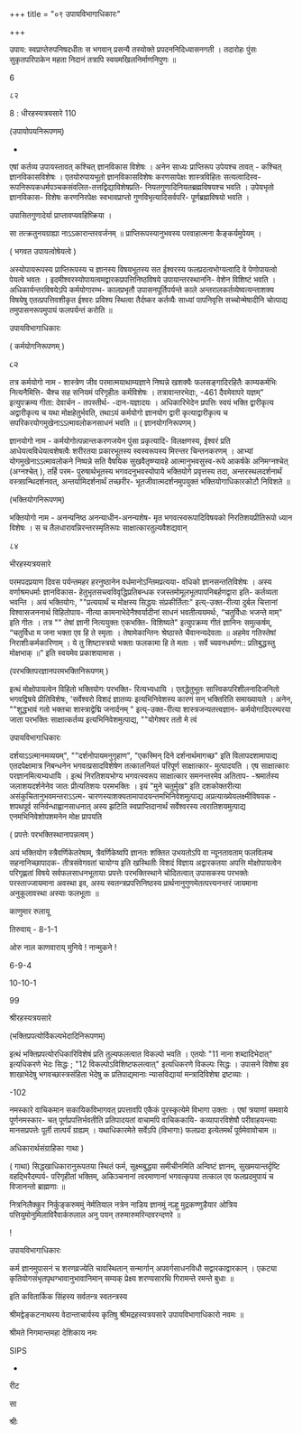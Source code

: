 +++
title = "०९ उपायविभागाधिकारः"

+++

उपाय: स्वप्राप्तेरुपनिषदधीतः स भगवान् प्रसन्यै तस्योक्ते प्रपदननिदिध्यासनगती । तदारोहः पुंसः सुकृतपरिपाकेन महता निदानं तत्रापि स्वयमखिलनिर्माणनिपुणः ॥ 

6 

८२ 

8 : धीरहस्यत्रयसारे 110 

(उपायोपयनिरूपणम्) 

- 

एषां कर्तव्य उपायस्तावत् कश्चित् ज्ञानविकास विशेषः । अनेन साध्यः प्राप्तिरूप उपेयश्च तावत् - कश्चित् ज्ञानविकासविशेषः । एतयोरुपायभूतो ज्ञानविकासविशेषः करणसापेक्षः शास्त्रविहितः सत्यत्वादिस्व-रूपनिरूपकधर्मपञ्चकसंवलित-तत्तद्विद्याविशेषप्रति- नियतगुणादिनियतब्रह्मविषयश्च भवति । उपेयभृतो ज्ञानविकास- विशेषः करणनिरपेक्षः स्वभावप्राप्तो गुणविभृत्यादिसर्वपरि- पूर्णब्रह्मविषयो भवति । 

उपासितगुणादेर्या प्राप्तावप्यवहिष्क्रिया । 

सा तत्क्रतुनयग्राह्या नाऽऽकारान्तरवर्जनम् ॥ प्राप्तिरूपस्यानुभवस्य परवाहात्मना कैङ्कर्यमुपेयम् । 

( भगवत उपायत्वोषेयत्वे ) 

अस्योपायरूपस्य प्राप्तिरूपस्य च ज्ञानस्य विषयभूतस्य सत ईश्वरस्य फलप्रदत्वभोग्यत्वादि वे पेणोपायत्वो पेयत्वे भवतः । इदमीश्वरस्योपायत्वमद्वारकप्रपत्तिनिष्ठविषये उपायान्तरस्थाननि- वेशेन विशिष्टं भवति । अधिकार्यन्तरविषयेऽपि कर्मयोगारम्भ- कालप्रभृतौ उपासनपूर्तिपर्यन्ते काले अन्तरालकर्तव्येष्वत्यन्ताशक्य विषयेषु एतत्प्रपत्तिवशीकृत ईश्वरः प्रविश्य स्थित्वा तैर्दष्कर कर्तव्यैः साध्यां पापनिवृत्ति सच्चोन्मेषादीनि चोत्पाद्य तमुपासनरूपमुपायं फलपर्यन्तं करोति ॥ 

उपायविभागाधिकारः 

( कर्मयोगनिरूपणम् ) 

૮૨ 

तत्र कर्मयोगो नाम - शास्त्रेण जीव परमात्मयाथाम्यज्ञाने निष्पन्ने खशक्यैः फलसङ्गादिरहितैः काम्यकर्मभिः नित्यनैमित्ति- चैश्च सह सनियमं परिगृहीतः कर्मविशेषः । तत्रावान्तरभेदाः, -461 दैवमेवापरे यज्ञम्” इत्युपक्रम्य गीता: देवार्चन - तपस्तीर्थ- -दान-यज्ञादयः । अधिकारिभेदेन प्रपत्तिः स्वयं भक्ति द्वारीकृत्य अद्वारीकृत्य च यथा मोक्षहेतुर्भवति, तथाऽयं कर्मयोगो ज्ञानयोग द्वारी कृत्याद्वारीकृत्य च सपरिकरयोगमुखेनाऽऽत्मावलोकनसाधनं भवति ॥ ( ज्ञानयोगनिरूपणम् ) 

ज्ञानयोगो नाम - कर्मयोगोत्पन्नान्तःकरणजयेन पुंसा प्रकृत्यादि- विलक्षणस्य, ईश्वरं प्रति आधेयत्वविधेयत्वशेषत्वैः शरीरतया प्रकारभूतस्य स्वस्वरूपस्य मिरन्तर चिन्तनकरणम् । आभ्यां योगमुखेनाऽऽत्मावलोकने निष्पन्ने सति वैषयिक सुखवैतृष्ण्यावहे आत्मानुभवसुस्व-रूपे आकर्षके अनिमग्नश्चेत् (अग्नश्चेत् ), तर्हि परम- पुरुषार्थभूतस्य भगवदनुभवस्योपाये भक्तियोगे प्रवृत्तस्य तदा, अन्तरस्थलदर्शनार्थं वस्त्रग्रन्थिदर्शनवत्, अन्तर्यामिदर्शनार्थं तच्छरीर- भूतजीवात्मदर्शनमुपयुक्तं भक्तियोगाधिकारकोटौ निविशते ॥ 

(भक्तियोगनिरूपणम्) 

भक्तियोगो नाम - अनन्यनिष्ठ अनन्याधीन-अनन्यशेष- मृत भगवत्स्वरूपादिविषयको निरतिशयप्रीतिरूपो ध्यान विशेषः । स च तैलधारावन्निरन्तरस्मृतिरूपः साक्षात्कारतुल्यवैशद्यवान् 

८४ 

भीरहस्यत्रयसारे 

परमपदप्रयाण दिवस पर्यन्तमहर हरनुष्ठानेन वर्धमानोऽन्तिमप्रत्यया- वधिको ज्ञानसन्ततिविशेषः । अस्य वर्णाश्रमधर्माः ज्ञानविकास- हेतुभृतसच्त्वविवृद्धिप्रतिबन्धक रजस्तमोमूलभूतपापनिबर्हणद्वारा इति- कर्तव्यता भवन्ति । अयं भक्तियोगः, ""प्रत्ययार्थं च मोक्षस्य सिद्धयः संप्रकीर्तिताः" इत्य्-उक्त-रीत्या दुर्बल चित्तानां विश्वासजननार्थ विहितोपाय- नीत्या कामनाभेदेनैश्वर्यादीनां साधनं भवतीत्ययमर्थः, “चतुर्विधाः भजन्ते माम्" इति गीतः । तत्र "" तेषां ज्ञानी नित्ययुक्तः एकभक्ति- विशिष्यते" इत्युपक्रम्य गीतं ज्ञानिनः समुत्कर्षम्, “चतुर्विधा म जना भक्ता एव हि ते स्मृताः । तेषामेकान्तिनः श्रेष्ठास्ते चैवानन्यदेवताः ॥ अहमेव गतिस्तेषां निराशीःकर्मकारिणाम् । ये तु शिष्टास्त्रयो भक्ताः फलकामा हि ते मताः । सर्वे च्यवनधर्माण:: प्रतिबुद्धस्तु मोक्षभाक् ॥” इति स्वयमेव प्रकाशयामास । 

(परभक्तिपरज्ञानपरमभक्तिनिरूपणम् ) 

इत्थं मोक्षोपायत्वेन विहितो भक्तियोगः परभक्ति- रित्यभ्यधायि । एतद्धेतुभूतः सात्त्विकपरिशीलनादिजनितो भगवद्विषये प्रीतिविशेषः, 'सर्वेश्वरो विशदं ज्ञातव्यः इत्यभिनिवेशस्य कारणं सन् भक्तिरिति समाख्यायते । अनेन, ""शुद्धभावं गतो भक्तचा शास्त्राद्वेद्मि जनार्दनम् " इत्य्-उक्त-रीत्या शास्त्रजन्यतत्त्वज्ञान- कर्मयोगादिपरम्परया जाता परभक्तिः साक्षात्कर्तव्य इत्यभिनिवेशमुत्पाद्य, ""योगेश्वर ततो मे त्वं 

उपायविभागाधिकारः 

दर्शयाऽऽत्मानमव्ययम्", ""दर्शनोपायमनुगृहाण", "एकस्मिन् दिने दर्शनार्थमागच्छ" इति विलापदशामापाद्य एतदपेक्षामात्र निबन्धनेन भगवत्प्रसादविशेषेण तत्कालनियतं परिपूर्ण साक्षात्कार- मुत्पादयति । एष साक्षात्कारः परज्ञानमित्यभ्यधायि । इत्थं निरतिशयभोग्य भगवत्स्वरूप साक्षात्कार समनन्तरमेव अतिताप- -श्रमार्तस्य जलाशयदर्शनेनेव जातः प्रीत्यतिशयः परमभक्तिः । इयं "मुने चतुर्मुख" इति दशकोक्तरीत्या असंकुचितानुभवमन्तराऽऽत्म- चारणस्याशक्यतामापादयन्तमभिनिवेशमुत्पाद्य अप्रत्याख्येयलक्ष्मीविषयक - शपथपूर्व सनिर्वन्धाह्वानसाधनात् अस्य झटिति स्वप्राप्तिदानार्थं सर्वेश्वरस्य त्वरातिशयमुत्पाद्य एनमभिनिवेशोपशमनेन मोक्ष प्रापयति 

( प्रपत्तेः परभक्तिस्थानापन्नत्वम् ) 

अयं भक्तियोग स्त्रैवर्णिकेतरेषाम्, त्रैवर्णिकेष्वपि ज्ञानतः शक्तित उभयतोऽपि वा न्यूनतावताम् फलविलम्ब सहनानिच्छापादक- तीत्रसंवेगवतां चायोग्य इति खस्थितीः विशदं विज्ञाय अद्वारकतया अपत्ति मोक्षोपायत्वेन परिगृह्णतां विषये सर्वफलसाधनभूतायाः प्रपत्तेः परभक्तिस्थाने चोदितत्वात् उपासकस्य परभक्तेः परस्ताज्जायमाना अवस्था इव, अस्य स्वतन्त्रप्रपत्तिनिष्ठस्य प्रार्थनानुगुणमेतत्पत्त्यनन्तरं जायमाना अनुकूलावस्था अस्याः फलभूताः ॥ 

काणुमार रुलायू 

तिरुवाय् - 8-1-1 

ओरु नाल काणवाराय् मुनिये ! नान्मुकने ! 

6-9-4 

10-10-1 

99 

श्रीरहस्यत्रयसारे 

(भक्तिप्रपत्योर्विकल्पभेदादिनिरूपणम्) 

इत्थं भक्तिप्रपत्योरधिकारिविशेषं प्रति तुल्यफलत्वात विकल्पो भवति । एतयोः "11 नाना शब्दादिभेदात्" इत्यधिकरणे भेदः सिद्धः ; "12 विकल्पोऽविशिष्टफलत्वात्" इत्यधिकरणे विकल्पः सिद्धः । उपासने विशेषा इव शाखाभेदेषु भगवच्छास्त्रसंहिता भेदेषु क प्रतिपाद्यमानाः न्यासविद्यायां मन्त्रादिविशेषा द्रष्टव्याः । 

-102 

नमस्कारे वाचिकमान सकायिकविभागवत् प्रपत्तावपि एकैकं पुरस्कृत्येमे विभागा उक्ताः । एषां त्रयाणां समवाये पूर्णनमस्कार- चत् पूर्णप्रपत्तिर्भवतीति प्रतिपादयतां वाचामपि वाचिककायि- कव्यापारविशेषौ परीवाहयन्त्याः मानसप्रपत्तेः पूर्ती तात्पर्यं ग्राह्यम् । यथाधिकारमेते सर्वेऽपि (विभागाः) फलप्रदा इत्येतमर्थं पूर्वमेवावोचाम ॥ 

अधिकारार्थसंग्राहिका गाथा ) 

( गाथा) सिद्धखाधिकारानुरूपतया स्थितं फर्म, सूक्ष्मबुद्धया समीचीनमिति अन्विष्टं ज्ञानम्, सुखमयान्तर्दृष्टि वहद्भिरैदम्पर्य- परिगृहीतां भक्तिम्, अकिञ्चनानां त्वरमाणानां भगवत्कृपया तत्काल एव फलप्रदमुपायं च विजानन्तो ब्राह्मणाः ॥ 

नित्रनिलैक्कुर निर्कुङ्करुममुं नेर्मतियाल नत्रेन नाडिय ज्ञानमुं नल्हु मुद्रकण्णुडैयार ओत्रिय पत्तियुमोनुमिलाविरैवार्करुलाल अनु पयन् तरुमारुमरिन्दवरन्दणरे ॥ 

! 

उपायविभागाधिकारः 

कर्म ज्ञानमुपासनं च शरणव्रज्येति चावस्थितान् सन्मार्गान् अपवर्गसाधनविधौ सद्वारकाद्वारकान् । एकट्या कृतियोगसंभृतपृथग्भावानुभावानिमान् सम्यक् प्रेक्ष्य शरण्यसारथि गिरामन्ते रमन्ते बुधाः ॥ 

इति कवितार्किक सिंहस्य सर्वतन्त्र स्वतन्त्रस्य 

श्रीमद्वेङ्कटनाथस्य वेदान्ताचार्यस्य कृतिषु श्रीमद्रहस्यत्रयसारे उपायविभागाधिकारो नवमः ॥ 

श्रीमते निगमान्तमहा देशिकाय नमः 

SIPS 

- 

रीट 

सा 

श्रीः 
